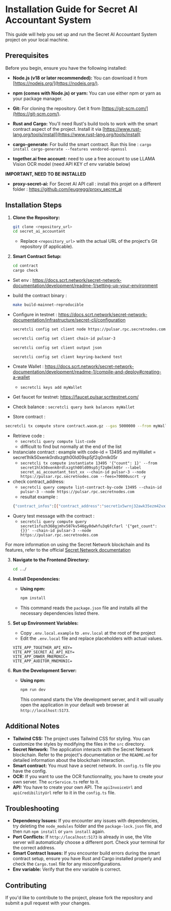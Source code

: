 # Installation Guide for Secret AI Accountant System

This guide will help you set up and run the Secret AI Accountant System project on your local machine.

## Prerequisites

Before you begin, ensure you have the following installed:

*   **Node.js (v18 or later recommended):** You can download it from [https://nodejs.org/](https://nodejs.org/).
*   **npm (comes with Node.js) or yarn:** You can use either npm or yarn as your package manager.
*   **Git:** For cloning the repository. Get it from [https://git-scm.com/](https://git-scm.com/).
* **Rust and Cargo:** You'll need Rust's build tools to work with the smart contract aspect of the project. Install it via [https://www.rust-lang.org/tools/install](https://www.rust-lang.org/tools/install)
* **cargo-generate:** For build the smart contract. Run this line : `cargo install cargo-generate --features vendored-openssl`

* **together.ai free account:** need to use a free account to use LLAMA Vision OCR model (need API KEY cf env variable below)

**IMPORTANT, NEED TO BE INSTALLED**
* **proxy-secret-ai:** For Secret AI API call : install this projet on a different folder : https://github.com/jeugregg/proxy_secret_ai 
## Installation Steps

1.  **Clone the Repository:**

    ```bash
    git clone <repository_url>
    cd secret_ai_accountant
    ```

    *   Replace `<repository_url>` with the actual URL of the project's Git repository (if applicable).
    
2. **Smart Contract Setup:**
    
    ```bash
    cd contract
    cargo check
    ```


- Set env : https://docs.scrt.network/secret-network-documentation/development/readme-1/setting-up-your-environment


- build the contract binary : 
    ```bash
    make build-mainnet-reproducible
    ```
  
- Configure in testnet : https://docs.scrt.network/secret-network-documentation/infrastructure/secret-cli/configuration
    
    ```bash
    secretcli config set client node https://pulsar.rpc.secretnodes.com
    
    secretcli config set client chain-id pulsar-3
    
    secretcli config set client output json
    
    secretcli config set client keyring-backend test
    ```
    
- Create Wallet : https://docs.scrt.network/secret-network-documentation/development/readme-1/compile-and-deploy#creating-a-wallet
    - `secretcli keys add myWallet`
    
- Get faucet for testnet: https://faucet.pulsar.scrttestnet.com/
- Check balance : `secretcli query bank balances myWallet`
- Store contract :  
```bash
secretcli tx compute store contract.wasm.gz --gas 5000000 --from myWallet --chain-id pulsar-3 --node https://pulsar.rpc.secretnodes.com --fees=70000uscrt
```
   
- Retrieve code :
    - `secretcli query compute list-code`
    - difficult to find but normally at the end of the list
- Instanciate contract : example with code-id = 13495 and myWallet = secret1hlk50xenk0rdlxzgth00ld09sp5jf2q0mlk05r
    - `secretcli tx compute instantiate 13495 '{"count": 1}' --from secret1hlk50xenk0rdlxzgth00ld09sp5jf2q0mlk05r --label secret_ai_accountant_test_xx --chain-id pulsar-3 --node https://pulsar.rpc.secretnodes.com --fees=70000uscrt -y`
- check contract_address:
    - `secretcli query compute list-contract-by-code 13495 --chain-id pulsar-3 --node https://pulsar.rpc.secretnodes.com`
    - resultat example : 
    ```bash
    {"contract_infos":[{"contract_address":"secret1x5wrnj32awk35ezm42vxcet3vpjvz0qt8e3jhn","contract_info":{"code_id":"13481","creator":"secret1hlk50xenk0rdlxzgth00ld09sp5jf2q0mlk05r","label":"my-counter-test-dr","created":null,"ibc_port_id":"","admin":"","admin_proof":null}}]}
    ```
- Query test message with the contract :
    - `secretcli query compute query secret1sfuzh368gjmhv507kv546gy0dwhfu3q6fcfarl '{"get_count": {}}' --chain-id pulsar-3 --node https://pulsar.rpc.secretnodes.com`

For more information on using the Secret Network blockchain and its features, refer to the official [Secret Network documentation](https://docs.secret.network/)    

  

3.  **Navigate to the Frontend Directory:**

    ```bash
    cd ../
    ```
4.  **Install Dependencies:**

    *   **Using npm:**

        ```bash
        npm install
        ```

    * This command reads the `package.json` file and installs all the necessary dependencies listed there.

5. **Set up Environment Variables:**
  
    * Copy `.env.local.example` to `.env.local` at the root of the project
    * Edit the `.env.local` file and replace placeholders with actual values.
      
    ```.env.local
    VITE_APP_TOGETHER_API_KEY=
    VITE_APP_SECRET_AI_API_KEY=
    VITE_APP_ONWER_MNEMONIC=
    VITE_APP_AUDITOR_MNEMONIC=
    ```

6.  **Run the Development Server:**

    *   **Using npm:**

        ```bash
        npm run dev
        ```

        This command starts the Vite development server, and it will usually open the application in your default web browser at `http://localhost:5173`.

## Additional Notes

*   **Tailwind CSS:** The project uses Tailwind CSS for styling. You can customize the styles by modifying the files in the `src` directory.
*   **Secret Network:** The application interacts with the Secret Network blockchain. Refer to the project's documentation or the `README.md` for detailed information about the blockchain interaction.
* **Smart contract:** You must have a secret network. In `config.ts` file you have the config.
* **OCR:** If you want to use the OCR functionnality, you have to create your own server. The `ocrService.ts` refer to it.
* **API:** You have to create your own API. The `apiInvoiceUrl` and `apiCredibilityUrl` refer to it in the `config.ts` file.

## Troubleshooting

*   **Dependency Issues:** If you encounter any issues with dependencies, try deleting the `node_modules` folder and the `package-lock.json` file, and then run `npm install` or `yarn install` again.
*   **Port Conflicts:** If `http://localhost:5173` is already in use, the Vite server will automatically choose a different port. Check your terminal for the correct address.
*   **Smart Contract Issues:** If you encounter build errors during the smart contract setup, ensure you have Rust and Cargo installed properly and check the `Cargo.toml` file for any misconfigurations.
* **Env variable:** Verify that the env variable is correct.

## Contributing

If you'd like to contribute to the project, please fork the repository and submit a pull request with your changes.

